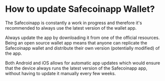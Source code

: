 # How to update Safecoinapp Wallet?

The Safecoinapp is constantly a work in progress and therefore it's recommended to always use the latest version of the wallet app.

Always update the app by downloading it from one of the official resources. Being an open source wallet app means that anyone can replicate the Safecoinapp wallet and distribute their own version (potentially modified) of the app.


Both Android and iOS allows for automatic app updates which would ensure that the device always runs the latest version of the Safecoinapp app, without having to update it manually every few weeks.
